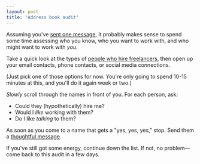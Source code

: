 ```yaml
---
layout: post
title: "Address book audit"
---
```


Assuming you've [sent one message](/send-one-message/), it probably makes sense to spend some time assessing who you know, who you want to work with, and who might want to work with _you_.

Take a quick look at the types of [people who hire freelancers](/people-who-hire-freelancers/), then open up your email contacts, phone contacts, or social media connections.

(Just pick one of those options for now. You're only going to spend 10-15 minutes at this, and you'll do it again week or two.)

_Slowly_ scroll through the names in front of you. For each person, ask:

- Could they (hypothetically) hire me?
- Would I _like_ working with them?
- Do I like _talking_ to them?

As soon as you come to a name that gets a "yes, yes, yes," stop. Send them a [thoughtful message](/thoughtful-messages/).

If you've still got some energy, continue down the list. If not, no problem—come back to this audit in a few days.
